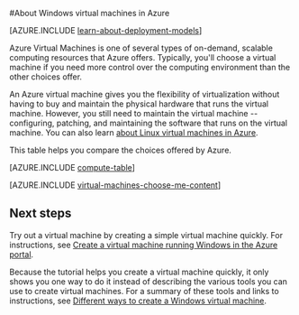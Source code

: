 <properties
	pageTitle="About Windows Virtual Machines | Microsoft Azure"
	description="Learn about the basics of Windows virtual machines in Azure using both deployment models."
	services="virtual-machines-windows"
	documentationCenter=""
	authors="cynthn"
	manager="timlt"
	editor="tysonn"
	tags="azure-resource-manager,azure-service-management"/>

<tags
	ms.service="virtual-machines-windows"
	ms.workload="infrastructure-services"
	ms.tgt_pltfrm="vm-windows"
	ms.devlang="na"
	ms.topic="get-started-article"
	ms.date="03/10/2016"
	ms.author="cynthn"/>

#About Windows virtual machines in Azure

[AZURE.INCLUDE [learn-about-deployment-models](../../includes/learn-about-deployment-models-both-include.md)]


Azure Virtual Machines is one of several types of on-demand, scalable computing resources that Azure offers. Typically, you'll choose a virtual machine if you need more control over the computing environment than the other choices offer.

An Azure virtual machine gives you the flexibility of virtualization without having to buy and maintain the physical hardware that runs the virtual machine. However, you still need to maintain the virtual machine -- configuring, patching, and maintaining the software that runs on the virtual machine. You can also learn [about Linux virtual machines in Azure](virtual-machines-linux-about.md).

This table helps you compare the choices offered by Azure.

[AZURE.INCLUDE [compute-table](../../includes/compute-options-table.md)]

[AZURE.INCLUDE [virtual-machines-choose-me-content](../../includes/virtual-machines-choose-me-content.md)]


## Next steps

Try out a virtual machine by creating a simple virtual machine quickly. For instructions, see [Create a virtual machine running Windows in the Azure portal](virtual-machines-windows-hero-tutorial.md).

Because the tutorial helps you create a virtual machine quickly, it only shows you one way to do it instead of describing the various tools you can use to create virtual machines. For a summary of these tools and links to instructions, see [Different ways to create a Windows virtual machine](virtual-machines-windows-creation-choices.md).

